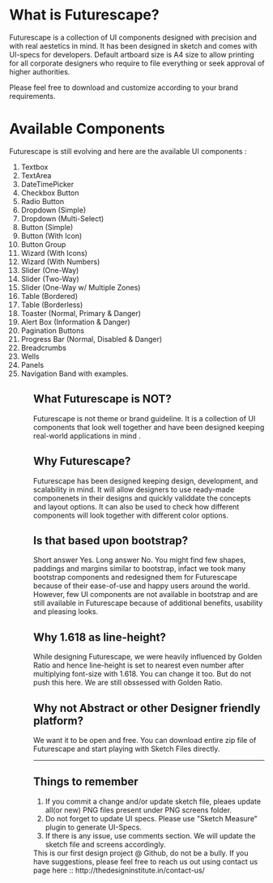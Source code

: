 
<h1>What is Futurescape?</h1>
Futurescape is a collection of UI components designed with precision and with real aestetics in mind. 
It has been designed in sketch and comes with UI-specs for developers.
Default artboard size is A4 size to allow printing for all corporate designers who require to file everything or seek approval of higher authorities. 

Please feel free to download and customize according to your brand requirements.

<h1>Available Components</h1>
Futurescape is still evolving and here are the available UI components :
<ol>
 
  <li>Textbox </li>
  <li>TextArea</li>
  <li>DateTimePicker</li>
  <li>Checkbox Button</li>
  <li>Radio Button</li>
  <li>Dropdown (Simple)</li>
  <li>Dropdown (Multi-Select)</li>
  <li>Button (Simple)</li>
  <li>Button (With Icon)</li>
  <li>Button Group</li>
  <li>Wizard (With Icons)</li>
  <li>Wizard (With Numbers)</li>
  <li>Slider (One-Way)</li>
  <li>Slider (Two-Way)</li>
  <li>Slider (One-Way w/ Multiple Zones)</li>
  <li>Table (Bordered)</li>
  <li>Table (Borderless)</li>
  <li>Toaster (Normal, Primary & Danger)</li>
  <li>Alert Box (Information & Danger)</li>
  <li>Pagination Buttons</li>
  <li>Progress Bar (Normal, Disabled & Danger)</li>
  <li>Breadcrumbs</li>
  <li>Wells</li>
  <li>Panels</li>
  <li>Navigation Band with examples.</li>
  <ol>

<h2>What Futurescape is NOT?</h2>
Futurescape is not theme or brand guideline. It is a collection of UI components that look well together and have been  designed keeping real-world applications in mind .

<h2>Why Futurescape? </h2>
Futurescape has been designed keeping design, development, and scalability in mind. It will allow designers to use ready-made componenets in their designs and quickly validdate the concepts and layout options. 
It can also be used to check how different components will look together with different color options. 

<h2>Is that based upon bootstrap?</h2>
Short answer Yes. Long answer No. 
You might find few shapes, paddings and margins similar to bootstrap, infact we took many bootstrap components and redesigned them for Futurescape because of their ease-of-use and happy users around the world. 
However, few UI components are not available in bootstrap and are still available in Futurescape because of additional benefits, usability and pleasing looks. 

<h2>Why 1.618 as line-height?</h2>
While designing Futurescape, we were heavily influenced by Golden Ratio and hence line-height is set to nearest even number after multiplying font-size with 1.618. 
You can change it too. But do not push this here. We are still obssessed with Golden Ratio. 

<h2>Why not Abstract or other Designer friendly platform?</h2>
We want it to be open and free. You can download entire zip file of Futurescape and start playing with Sketch Files directly. 

<hr>

<h2>Things to remember </h2>
<ol>
  <li>If you commit a change and/or update sketch file, pleaes update all(or new) PNG files present under PNG screens folder. </li>
  <li>Do not forget to update UI specs. Please use "Sketch Measure"  plugin to generate UI-Specs. </li>
  <li>If there is any issue, use comments section. We will update the sketch file and screens accordingly. </li>
</ol>
This is our first design project @ Github, do not be a bully. If you have suggestions, please feel free to reach us out using contact us page here ::
http://thedesigninstitute.in/contact-us/




